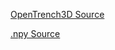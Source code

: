 [OpenTrench3D Source](https://github.com/SimonBuusJensen/OpenTrench3D)

[.npy Source](https://drive.google.com/drive/folders/1X3LnJMUs1JMOxjm3M_vZ1FKhT21NsZKT?usp=sharing)